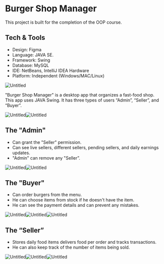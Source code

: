 # Burger Shop Manager
This project is built for the completion of the OOP course.

## Tech & Tools
-   Design: Figma
-   Language: JAVA SE.
-   Framework: Swing
-   Database: MySQL
-   IDE: NetBeans, IntelliJ IDEA Hardware
-   Platform: Independent (Windows/MAC/Linux)

![Untitled](./Images/Burger%20Shop%20Manager%20Project%20Readme/Untitled.png)

"Burger Shop Manager" is a desktop app that organizes a fast-food shop. This app uses JAVA Swing. It has three types of users “Admin”, “Seller”, and “Buyer”.

![Untitled](./Images/Burger%20Shop%20Manager%20Project%20Readme/Untitled%201.png)![Untitled](./Images/Burger%20Shop%20Manager%20Project%20Readme/Untitled%202.png)

## The "Admin"

-   Can grant the "Seller" permission.
-   Can see live sellers, different sellers, pending sellers, and daily earnings updates.
-   "Admin" can remove any "Seller”.

![Untitled](./Images/Burger%20Shop%20Manager%20Project%20Readme/Untitled%203.png)![Untitled](./Images/Burger%20Shop%20Manager%20Project%20Readme/Untitled%204.png)

## The "Buyer"

-   Can order burgers from the menu.
-   He can choose items from stock if he doesn't have the item.
-   He can see the payment details and can prevent any mistakes.

![Untitled](./Images/Burger%20Shop%20Manager%20Project%20Readme/Untitled%205.png)![Untitled](./Images/Burger%20Shop%20Manager%20Project%20Readme/Untitled%206.png)![Untitled](./Images/Burger%20Shop%20Manager%20Project%20Readme/Untitled%207.png)

## The “Seller”

-   Stores daily food items delivers food per order and tracks transactions.
-   He can also keep track of the number of items being sold.

![Untitled](./Images/Burger%20Shop%20Manager%20Project%20Readme/Untitled%208.png)![Untitled](./Images/Burger%20Shop%20Manager%20Project%20Readme/Untitled%209.png)![Untitled](./Images/Burger%20Shop%20Manager%20Project%20Readme/Untitled%2010.png)
